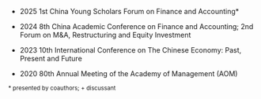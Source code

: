 - 2025 1st China Young Scholars Forum on Finance and Accounting*

- 2024 8th China Academic Conference on Finance and Accounting; 2nd Forum on M&A, Restructuring and Equity Investment

- 2023 10th International Conference on The Chinese Economy: Past, Present and Future

- 2020 80th Annual Meeting of the Academy of Management (AOM)

<small>\* presented by coauthors; + discussant</small>